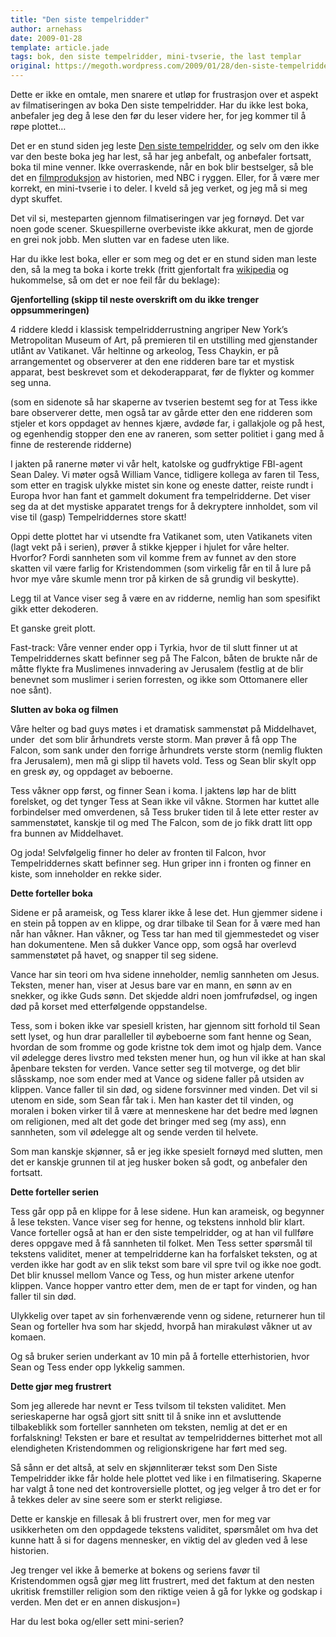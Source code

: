```yaml
---
title: "Den siste tempelridder"
author: arnehass
date: 2009-01-28
template: article.jade
tags: bok, den siste tempelridder, mini-tvserie, the last templar
original: https://megoth.wordpress.com/2009/01/28/den-siste-tempelridder/
---
```


<p>Dette er ikke en omtale, men snarere et utløp for frustrasjon over et aspekt av filmatiseringen av boka Den siste tempelridder. Har du ikke lest boka, anbefaler jeg deg å lese den før du leser videre her, for jeg kommer til å røpe plottet…</p>
<span class="more"></span>
<p>Det er en stund siden jeg leste <a href="http://www.lasttemplar.com">Den siste tempelridder</a>, og selv om den ikke var den beste boka jeg har lest, så har jeg anbefalt, og anbefaler fortsatt, boka til mine venner. Ikke overraskende, når en bok blir bestselger, så ble det en <a href="http://www.imdb.com/title/tt1197580/">filmproduksjon</a> av historien, med NBC i ryggen. Eller, for å være mer korrekt, en mini-tvserie i to deler. I kveld så jeg verket, og jeg må si meg dypt skuffet.</p>
<p>Det vil si, mesteparten gjennom filmatiseringen var jeg fornøyd. Det var noen gode scener. Skuespillerne overbeviste ikke akkurat, men de gjorde en grei nok jobb. Men slutten var en fadese uten like.</p>
<p>Har du ikke lest boka, eller er som meg og det er en stund siden man leste den, så la meg ta boka i korte trekk (fritt gjenfortalt fra <a href="http://en.wikipedia.org/wiki/The_Last_Templar">wikipedia</a> og hukommelse, så om det er noe feil får du beklage):</p>
<p><strong>Gjenfortelling (skipp til neste overskrift om du ikke trenger oppsummeringen)</strong></p>
<p>4 riddere kledd i klassisk tempelridderrustning angriper New York’s Metropolitan Museum of Art, på premieren til en utstilling med gjenstander utlånt av Vatikanet. Vår heltinne og arkeolog, Tess Chaykin, er på arrangementet og observerer at den ene ridderen bare tar et mystisk apparat, best beskrevet som et dekoderapparat, før de flykter og kommer seg unna.</p>
<p>(som en sidenote så har skaperne av tvserien bestemt seg for at Tess ikke bare observerer dette, men også tar av gårde etter den ene ridderen som stjeler et kors oppdaget av hennes kjære, avdøde far, i gallakjole og på hest, og egenhendig stopper den ene av raneren, som setter politiet i gang med å finne de resterende ridderne)</p>
<p>I jakten på ranerne møter vi vår helt, katolske og gudfryktige FBI-agent Sean Daley. Vi møter også William Vance, tidligere kollega av faren til Tess, som etter en tragisk ulykke mistet sin kone og eneste datter, reiste rundt i Europa hvor han fant et gammelt dokument fra tempelridderne. Det viser seg da at det mystiske apparatet trengs for å dekryptere innholdet, som vil vise til (gasp) Tempelriddernes store skatt!</p>
<p>Oppi dette plottet har vi utsendte fra Vatikanet som, uten Vatikanets viten (lagt vekt på i serien), prøver å stikke kjepper i hjulet for våre helter. Hvorfor? Fordi sannheten som vil komme frem av funnet av den store skatten vil være farlig for Kristendommen (som virkelig får en til å lure på hvor mye våre skumle menn tror på kirken de så grundig vil beskytte).</p>
<p>Legg til at Vance viser seg å være en av ridderne, nemlig han som spesifikt gikk etter dekoderen.</p>
<p>Et ganske greit plott.</p>
<p>Fast-track: Våre venner ender opp i Tyrkia, hvor de til slutt finner ut at Tempelriddernes skatt befinner seg på The Falcon, båten de brukte når de måtte flykte fra Muslimenes innvadering av Jerusalem (festlig at de blir benevnet som muslimer i serien forresten, og ikke som Ottomanere eller noe sånt).</p>
<p><strong>Slutten av boka og filmen</strong></p>
<p>Våre helter og bad guys møtes i et dramatisk sammenstøt på Middelhavet, under&nbsp; det som blir århundrets verste storm. Man prøver å få opp The Falcon, som sank under den forrige århundrets verste storm (nemlig flukten fra Jerusalem), men må gi slipp til havets vold. Tess og Sean blir skylt opp en gresk øy, og oppdaget av beboerne.</p>
<p>Tess våkner opp først, og finner Sean i koma. I jaktens løp har de blitt forelsket, og det tynger Tess at Sean ikke vil våkne. Stormen har kuttet alle forbindelser med omverdenen, så Tess bruker tiden til å lete etter rester av sammenstøtet, kanskje til og med The Falcon, som de jo fikk dratt litt opp fra bunnen av Middelhavet.</p>
<p>Og joda! Selvfølgelig finner ho deler av fronten til Falcon, hvor Tempelriddernes skatt befinner seg. Hun griper inn i fronten og finner en kiste, som inneholder en rekke sider.</p>
<p><strong>Dette forteller boka</strong></p>
<p>Sidene er på arameisk, og Tess klarer ikke å lese det. Hun gjemmer sidene i en stein på toppen av en klippe, og drar tilbake til Sean for å være med han når han våkner. Han våkner, og Tess tar han med til gjemmestedet og viser han dokumentene. Men så dukker Vance opp, som også har overlevd sammenstøtet på havet, og snapper til seg sidene.</p>
<p>Vance har sin teori om hva sidene inneholder, nemlig sannheten om Jesus. Teksten, mener han, viser at Jesus bare var en mann, en sønn av en snekker, og ikke Guds sønn. Det skjedde aldri noen jomfrufødsel, og ingen død på korset med etterfølgende oppstandelse.</p>
<p>Tess, som i boken ikke var spesiell kristen, har gjennom sitt forhold til Sean sett lyset, og hun drar paralleller til øybeboerne som fant henne og Sean, hvordan de som fromme og gode kristne tok dem imot og hjalp dem. Vance vil ødelegge deres livstro med teksten mener hun, og hun vil ikke at han skal åpenbare teksten for verden. Vance setter seg til motverge, og det blir slåsskamp, noe som ender med at Vance og sidene faller på utsiden av klippen. Vance faller til sin død, og sidene forsvinner med vinden. Det vil si utenom en side, som Sean får tak i. Men han kaster det til vinden, og moralen i boken virker til å være at menneskene har det bedre med løgnen om religionen, med alt det gode det bringer med seg (my ass), enn sannheten, som vil ødelegge alt og sende verden til helvete.</p>
<p>Som man kanskje skjønner, så er jeg ikke spesielt fornøyd med slutten, men det er kanskje grunnen til at jeg husker boken så godt, og anbefaler den fortsatt.</p>
<p><strong>Dette forteller serien</strong></p>
<p>Tess går opp på en klippe for å lese sidene. Hun kan arameisk, og begynner å lese teksten. Vance viser seg for henne, og tekstens innhold blir klart. Vance forteller også at han er den siste tempelridder, og at han vil fullføre deres oppgave med å få sannheten til folket. Men Tess setter spørsmål til tekstens validitet, mener at tempelridderne kan ha forfalsket teksten, og at verden ikke har godt av en slik tekst som bare vil spre tvil og ikke noe godt. Det blir knussel mellom Vance og Tess, og hun mister arkene utenfor klippen. Vance hopper vantro etter dem, men de er tapt for vinden, og han faller til sin død.</p>
<p>Ulykkelig over tapet av sin forhenværende venn og sidene, returnerer hun til Sean og forteller hva som har skjedd, hvorpå han mirakuløst våkner ut av komaen.</p>
<p>Og så bruker serien underkant av 10 min på å fortelle etterhistorien, hvor Sean og Tess ender opp lykkelig sammen.</p>
<p><strong>Dette gjør meg frustrert</strong></p>
<p>Som jeg allerede har nevnt er Tess tvilsom til teksten validitet. Men serieskaperne har også gjort sitt snitt til å snike inn et avsluttende tilbakeblikk som forteller sannheten om teksten, nemlig at det er en forfalskning! Teksten er bare et resultat av tempelriddernes bitterhet mot all elendigheten Kristendommen og religionskrigene har ført med seg.</p>
<p>Så sånn er det altså, at selv en skjønnliterær tekst som Den Siste Tempelridder ikke får holde hele plottet ved like i en filmatisering. Skaperne har valgt å tone ned det kontroversielle plottet, og jeg velger å tro det er for å tekkes deler av sine seere som er sterkt religiøse.</p>
<p>Dette er kanskje en fillesak å bli frustrert over, men for meg var usikkerheten om den oppdagede tekstens validitet, spørsmålet om hva det kunne hatt å si for dagens mennesker, en viktig del av gleden ved å lese historien.</p>
<p>Jeg trenger vel ikke å bemerke at bokens og seriens favør til Kristendommen også gjør meg litt frustrert, med det faktum at den nesten ukritisk fremstiller religion som den riktige veien å gå for lykke og godskap i verden. Men det er en annen diskusjon=)</p>
<p>Har du lest boka og/eller sett mini-serien?</p>
